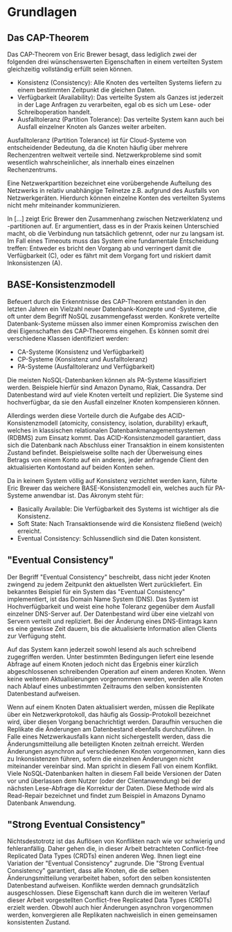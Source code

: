 # Grundlagen

## Das CAP-Theorem

Das CAP-Theorem von Eric Brewer besagt, dass lediglich zwei der folgenden drei wünschenswerten Eigenschaften in einem verteilten System gleichzeitig vollständig erfüllt seien können.

- Konsistenz (Consistency): Alle Knoten des verteilten Systems liefern zu einem bestimmten Zeitpunkt die gleichen Daten.
- Verfügbarkeit (Availability): Das verteilte System als Ganzes ist jederzeit in der Lage Anfragen zu verarbeiten, egal ob es sich um Lese- oder Schreiboperation handelt.
- Ausfalltoleranz (Partition Tolerance): Das verteilte System kann auch bei Ausfall einzelner Knoten als Ganzes weiter arbeiten.

Ausfalltoleranz (Partition Tolerance) ist für Cloud-Systeme von entscheidender Bedeutung, da die Knoten häufig über mehrere Rechenzentren weltweit verteile sind. Netzwerkprobleme sind somit wesentlich wahrscheinlicher, als innerhalb eines einzelnen Rechenzentrums.

Eine Netzwerkpartition bezeichnet eine vorübergehende Aufteilung des Netzwerks in relativ unabhängige Teilnetze z.B. aufgrund des Ausfalls von Netzwerkgeräten. Hierdurch können einzelne Konten des verteilten Systems nicht mehr miteinander kommunizieren.

In [...] zeigt Eric Brewer den Zusammenhang zwischen Netzwerklatenz und -partitionen auf. Er argumentiert, dass es in der Praxis keinen Unterschied macht, ob die Verbindung nun tatsächlich getrennt, oder nur zu langsam ist. Im Fall eines Timeouts muss das System eine fundamentale Entscheidung treffen: Entweder es bricht den Vorgang ab und verringert damit die Verfügbarkeit (C), oder es fährt mit dem Vorgang fort und riskiert damit Inkonsistenzen (A).

## BASE-Konsistenzmodell

Befeuert durch die Erkenntnisse des CAP-Theorem entstanden in den letzten Jahren ein Vielzahl neuer Datenbank-Konzepte und -Systeme, die oft unter dem Begriff NoSQL zusammengefasst werden. Konkrete verteilte Datenbank-Systeme müssen also immer einen Kompromiss zwischen den drei Eigenschaften des CAP-Theorems eingehen. Es können somit drei verschiedene Klassen identifiziert werden:

- CA-Systeme (Konsistenz und Verfügbarkeit)
- CP-Systeme (Konsistenz und Ausfalltoleranz)
- PA-Systeme (Ausfalltoleranz und Verfügbarkeit)

Die meisten NoSQL-Datenbanken können als PA-Systeme klassifiziert werden. Beispiele hierfür sind Amazon Dynamo, Riak, Cassandra. Der Datenbestand wird auf viele Knoten verteilt und repliziert. Die Systeme sind hochverfügbar, da sie den Ausfall einzelner Knoten kompensieren können.

Allerdings werden diese Vorteile durch die Aufgabe des ACID-Konsistenzmodell (atomicity, consistency, isolation, durability) erkauft, welches in klassischen relationalen Datenbankmanagementsystemen (RDBMS) zum Einsatz kommt. Das ACID-Konsistenzmodell garantiert, dass sich die Datenbank nach Abschluss einer Transaktion in einem konsistenten Zustand befindet. Beispielsweise sollte nach der Überweisung eines Betrags von einem Konto auf ein anderes, jeder anfragende Client den aktualisierten Kontostand auf beiden Konten sehen.

Da in keinem System völlig auf Konsistenz verzichtet werden kann, führte Eric Brewer das weichere BASE-Konsistenzmodell ein, welches auch für PA-Systeme anwendbar ist. Das Akronym steht für:

- Basically Available: Die Verfügbarkeit des Systems ist wichtiger als die Konsistenz.
- Soft State: Nach Transaktionsende wird die Konsistenz fließend (weich) erreicht.
- Eventual Consistency: Schlussendlich sind die Daten konsistent.

## "Eventual Consistency"

Der Begriff "Eventual Consistency" beschreibt, dass nicht jeder Knoten zwingend zu jedem Zeitpunkt den aktuellsten Wert zurückliefert. Ein bekanntes Beispiel für ein System das "Eventual Consistency" implementiert, ist das Domain Name System (DNS). Das System ist Hochverfügbarkeit und weist eine hohe Toleranz gegenüber dem Ausfall einzelner DNS-Server auf. Der Datenbestand wird über eine vielzahl von Servern verteilt und repliziert. Bei der Änderung eines DNS-Eintrags kann es eine gewisse Zeit dauern, bis die aktualisierte Information allen Clients zur Verfügung steht.

Auf das System kann jederzeit sowohl lesend als auch schreibend zugegriffen werden. Unter bestimmten Bedingungen liefert eine lesende Abfrage auf einem Knoten jedoch nicht das Ergebnis einer kürzlich abgeschlossenen schreibenden Operation auf einem anderen Knoten. Wenn keine weiteren Aktualisierungen vorgenommen werden, werden alle Knoten nach Ablauf eines unbestimmten Zeitraums den selben konsistenten Datenbestand aufweisen.

Wenn auf einem Knoten Daten aktualisiert werden, müssen die Replikate über ein Netzwerkprotokoll, das häufig als Gossip-Protokoll bezeichnet wird, über diesen Vorgang benachrichtigt werden. Daraufhin versuchen die Replikate die Änderungen am Datenbestand ebenfalls durchzuführen. In Falle eines Netzwerkausfalls  kann nicht sichergestellt werden, dass die Änderungsmitteilung alle beteiligten Knoten zeitnah erreicht. Werden Änderungen asynchron auf verschiedenen Knoten vorgenommen, kann dies zu Inkonsistenzen führen, sofern die einzelnen Änderungen nicht miteinander vereinbar sind. Man spricht in diesem Fall von einem Konflikt. Viele NoSQL-Datenbanken halten in diesem Fall beide Versionen der Daten vor und überlassen dem Nutzer (oder der Clientanwendung) bei der nächsten Lese-Abfrage die Korrektur der Daten. Diese Methode wird als Read-Repair bezeichnet und findet zum Beispiel in Amazons Dynamo Datenbank Anwendung.

## "Strong Eventual Consistency"

Nichtsdestotrotz ist das Auflösen von Konflikten nach wie vor schwierig und fehleranfällig. Daher gehen die, in dieser Arbeit betrachteten Conflict-free Replicated Data Types (CRDTs) einen anderen Weg. Ihnen liegt eine Variation der "Eventual Consistency" zugrunde. Die "Strong Eventual Consistency" garantiert, dass alle Knoten, die die selben Änderungsmitteilung verarbeitet haben, sofort den selben konsistenten Datenbestand aufweisen. Konflikte werden demnach grundsätzlich ausgeschlossen. Diese Eigenschaft kann durch die im weiteren Verlauf dieser Arbeit vorgestellten Conflict-free Replicated Data Types (CRDTs) erzielt werden. Obwohl auch hier Änderungen asynchron vorgenommen werden, konvergieren alle Replikaten nachweislich in einen gemeinsamen konsistenten Zustand.
